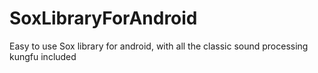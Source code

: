 # SoxLibraryForAndroid
Easy to use Sox library for android, with all the classic sound processing kungfu included

